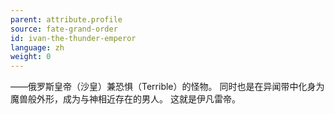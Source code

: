```yaml
---
parent: attribute.profile
source: fate-grand-order
id: ivan-the-thunder-emperor
language: zh
weight: 0
---
```


——俄罗斯皇帝（沙皇）兼恐惧（Terrible）的怪物。
同时也是在异闻带中化身为魔兽般外形，成为与神相近存在的男人。
这就是伊凡雷帝。

